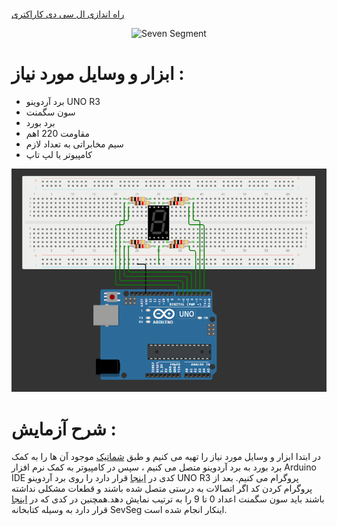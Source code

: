 #

[راه اندازی ال سی دی کاراکتری](https://github.com/mohsenkmt/MicroProcessor/blob/main/Arduino%20File/14030814/1%20SevenSegment/SevenSegment.ino)

<p align="center">
  <img src="https://github.com/mohsenkmt/MicroProcessor/blob/main/Video/15_SevenSegment.gif" alt="Seven Segment" />
</p>


# ابزار و وسایل مورد نیاز :
* برد آردوینو UNO R3
* سون سگمنت
* برد بورد
* مقاومت 220 اهم
* سیم مخابراتی به تعداد لازم
* کامپیوتر یا لپ تاپ

<p align="center">
  <img src="https://github.com/mohsenkmt/MicroProcessor/blob/main/Photo/15_SevenSegment.jpeg" alt="Seven Segment" />
</p>

 # شرح آزمایش : 
 در ابتدا ابزار و وسایل مورد نیاز را تهیه می کنیم و طبق [شماتیک](https://github.com/mohsenkmt/MicroProcessor/blob/main/Photo/15_SevenSegment.jpeg) موجود آن ها را به کمک برد بورد به برد آردوینو متصل می کنیم ، سپس در کامپیوتر به کمک نرم افزار Arduino IDE کدی در [اینجا](https://github.com/mohsenkmt/MicroProcessor/blob/main/Arduino%20File/14030814/1%20SevenSegment/SevenSegment.ino) قرار دارد را روی برد آردوینو UNO R3 پروگرام می کنیم.
 بعد از پروگرام کردن کد اگر اتصالات به درستی متصل شده باشند و قطعات مشکلی نداشته باشند باید سون سگمنت اعداد 0 تا 9 را به ترتیب نمایش دهد.همچنین در کدی که در [اینجا](https://github.com/mohsenkmt/MicroProcessor/blob/main/Arduino%20File/14030814/1%20SevenSegment/SevsegLib.ino) قرار دارد به وسیله کتابخانه SevSeg اینکار انجام شده است.

